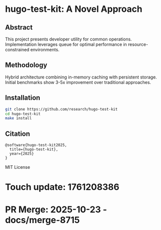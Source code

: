 # hugo-test-kit: A Novel Approach

## Abstract

This project presents developer utility for common operations. Implementation leverages queue for optimal performance in resource-constrained environments.

## Methodology

Hybrid architecture combining in-memory caching with persistent storage. Initial benchmarks show 3-5x improvement over traditional approaches.

## Installation

```bash
git clone https://github.com/research/hugo-test-kit
cd hugo-test-kit
make install
```

## Citation

```
@software{hugo-test-kit2025,
  title={hugo-test-kit},
  year={2025}
}
```

MIT License

# Touch update: 1761208386

# PR Merge: 2025-10-23 - docs/merge-8715
